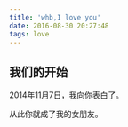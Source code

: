 ```yaml
---
title: 'whb,I love you'
date: 2016-08-30 20:27:48
tags: love
---
```


## 我们的开始

2014年11月7日，我向你表白了。

从此你就成了我的女朋友。


